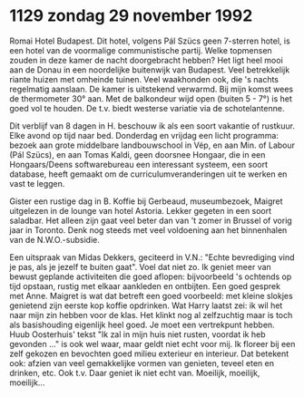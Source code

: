 # 1129 zondag 29 november 1992
Romai Hotel Budapest. Dit hotel, volgens Pál Szücs geen 7-sterren hotel, is een hotel van de voormalige communistische partij. Welke topmensen zouden in deze kamer de nacht doorgebracht hebben? Het ligt heel mooi aan de Donau in een noordelijke buitenwijk van Budapest. Veel betrekkelijk riante huizen met omheinde tuinen. Veel waakhonden ook, die 's nachts regelmatig aanslaan. De kamer is uitstekend verwarmd. Bij mijn komst wees de thermometer 30° aan. Met de balkondeur wijd open (buiten 5 - 7°) is het goed vol te houden. De t.v. biedt westerse variatie via de schotelantenne. 

Dit verblijf van 8 dagen in H. beschouw ik als een soort vakantie of rustkuur. Elke avond op tijd naar bed. Donderdag en vrijdag een licht programma: bezoek aan grote middelbare landbouwschool in Vép, en aan Min. of Labour (Pál Szücs), en aan Tomas Kaldi, geen doorsnee Hongaar, die in een Hongaars/Deens softwarebureau een interessant systeem, een soort database, heeft gemaakt om de curriculumveranderingen uit te werken en vast te leggen.

Gister een rustige dag in B. Koffie bij Gerbeaud, museumbezoek, Maigret uitgelezen in de lounge van hotel Astoria. Lekker gegeten in een soort saladbar. Het alleen zijn gaat veel beter dan van 't zomer in Brussel of vorig jaar in Toronto. Denk nog steeds met veel voldoening aan het binnenhalen van de N.W.O.-subsidie.

Een uitspraak van Midas Dekkers, geciteerd in V.N.: "Echte bevrediging vind je pas, als je jezelf te buiten gaat". Voel dat niet zo. Ik geniet meer van bewust geplande activiteiten die goed aflopen: bijvoorbeeld 's ochtends op tijd opstaan, rustig met elkaar aankleden en ontbijten. Een goed gesprek met Anne. Maigret is wat dat betreft een goed voorbeeld: met kleine slokjes genietend zijn eerste kop koffie opdrinken. Wat Harry laatst zei: ik wil het naar mijn zin hebben voor de klas. Het klinkt nog al zelfzuchtig maar is toch als basishouding eigenlijk heel goed. Je moet een vertrekpunt hebben. Huub Oosterhuis' tekst "Ik zal in mijn huis niet rusten, voordat ik heb gevonden ..." is ook wel waar, maar geldt niet echt voor mij. Ik floreer bij een zelf gekozen en bevochten goed milieu exterieur en interieur. Dat betekent ook: afzien van veel gemakkelijke vormen van genieten, teveel eten en drinken, etc. Ook t.v. Daar geniet ik niet echt van. Moeilijk, moeilijk, moeilijk...



